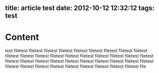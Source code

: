 title: article test
date: 2012-10-12 12:32:12
tags: test
---
Content
=======

test filetest filetest filetest filetest filetest filetest filetest filetest filetest filetest filetest filetest filetest filetest filetest filetest filetest filetest filetest filetest filetest filetest filetest filetest filetest filetest filetest filetest filetest filetest filetest filetest filetest filetest filetest filetest filetest filetest file